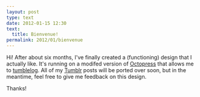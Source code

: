```yaml
---
layout: post
type: text
date: 2012-01-15 12:30
text: 
  title: Bienvenue!
permalink: 2012/01/bienvenue
---
```


Hi! After about six months, I've finally created a (functioning) design that I actually like. It's running on a modifed version of [Octopress](http://octopress.org/) that allows me to [tumblelog](http://kottke.org/05/10/tumblelogs). All of my [Tumblr](http://ethnt.tumblr.com) posts will be ported over soon, but in the meantime, feel free to give me feedback on this design.

Thanks!
